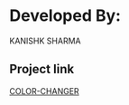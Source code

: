 # Developed By:

KANISHK SHARMA

## Project link

[COLOR-CHANGER](https://guileless-wisp-bd0003.netlify.app/)